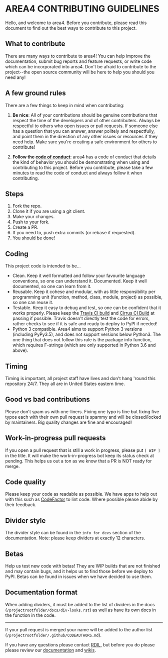 # AREA4 CONTRIBUTING GUIDELINES  

Hello, and welcome to area4.  Before you contribute, please read this document to find out the best ways to contribute to this project.  

## What to contribute  
There are many ways to contribute to area4! You can help improve the documentation, submit bug reports and feature requests, or write code which can be incorporated into area4. Don't be afraid to contribute to the project--the open source community will be here to help you should you need any!  

## A few ground rules  

There are a few things to keep in mind when contributing:  

1. **Be nice**: All of your contributions should be genuine contributions that respect the time of the developers and of other contributers. Always be respectful to others who open issues or pull requests. If someone else has a question that you can answer, answer politely and respectfully, and point them in the direction of any other issues or resources if they need help. Make sure you're creating a safe environment for others to contribute!  

2. **Follow the [code of conduct](https://rdil.rocks/area4/CODE_OF_CONDUCT/)**: area4 has a code of conduct that details the kind of behavior you should be demonstrating when using and contributing to this project. Before you contribute, please take a few minutes to read the code of conduct and always follow it when contributing.  

## Steps  

1. Fork the repo.  
2. Clone it if you are using a git client.  
3. Make your changes.  
4. Push to your fork.  
5. Create a PR.  
6. If you need to, push extra commits (or rebase if requested).  
7. You should be done!  

## Coding

This project code is intended to be...

* Clean. Keep it well formatted and follow your favourite language conventions, so one can understand it.
Documented. Keep it well documented, so one can learn from it.  
* Reusable. Keep it cohese and modular, with as little responsibility per programming unit (function, method, class, module, project) as possible, so one can reuse it.  
* Testable. Keep it easy to debug and test, so one can be confident that it works properly.  Please keep the [Travis CI build](https://travis-ci.com/RDIL/area4) and [Cirrus CI Build](https://cirrus-ci.com/github/RDIL/area4) at passing if possible.  Travis doesn't directly test the code for errors, rather checks to see if it is safe and ready to deploy to PyPI if needed!  
* Python 3 compatible.  Area4 aims to support Python 3 versions (including PyPy3.5), and does not support versions below Python3.  The one thing that does not follow this rule is the package info function, which requires F-strings (which are only supported in Python 3.6 and above).  

## Timing  
Timing is important, all project staff have lives and don't hang 'round this repository 24/7.  They all are in United States eastern time.  

## Good vs bad contributions  
Please don't spam us with one-liners.  Fixing one typo is fine but fixing five typos each with their own pull request is spammy and will be closed/locked by maintainers.  Big quality changes are fine and encouraged!  

## Work-in-progress pull requests  
If you open a pull request that is still a work in progress, please put `[ WIP ]` in the title.  It will make the work-in-progress bot keep its status check at pending.  This helps us out a ton as we know that a PR is NOT ready for merge.  

## Code quality  
Please keep your code as readable as possible.  We have apps to help out with this such as [CodeFactor](https://codefactor.io) to lint code.  Where possible please abide by their feedback.  

## Divider style  
The divider style can be found in the `info for devs` section of the documentation.  Note: please keep dividers at exactly 12 characters.  

## Betas  
Help us test new code with betas!  They are WIP builds that are not finished and may contain bugs, and it helps us to find those before we deploy to PyPI.  Betas can be found in issues when we have decided to use them.  

## Documentation format  
When adding dividers, it must be added to the list of dividers in the docs (`/projectrootfolder/docs/div-looks.rst`) as well as have its own docs in the function in the code.  

-------------------  

If your pull request is merged your name will be added to the author list (`/projectrootfolder/.github/CODEAUTHORS.md`).  

If you have any questions please contact [RDIL](mailto:me@rdil.rocks), but before you do please please review our [documentation](https://area4.readthedocs.io/en/latest/) and [wikis](https://github.com/RDIL/area4/wiki). 

